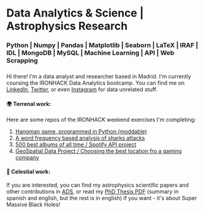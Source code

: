 # Data Analytics & Science | Astrophysics Research
### Python | Numpy | Pandas | Matplotlib | Seaborn | LaTeX | IRAF | IDL | MongoDB | MySQL | Machine Learning | API | Web Scrapping
###

Hi there! I'm a data analyst and researcher based in Madrid. I'm currently coursing the IRONHACK Data Analytics bootcamp.
You can find me on [LinkedIn](https://www.linkedin.com/in/ordovaspascual/), [Twitter](https://twitter.com/NachOrdo), or even [Instagram](https://www.instagram.com/nachordop/) for data unrelated stuff.

#### :earth_africa: Terrenal work:

Here are some repos of the IRONHACK weekend exercises I'm completing:

1. [Hangman game, programmed in Python (moddable)](https://github.com/nachordo/mini-project)
2. [A word frequency based analysis of sharks attacks](https://github.com/nachordo/pandas-project)
3. [500 best albums of all time / Spotify API project](https://github.com/nachordo/pipelines-project)
4. [GeoSpatial Data Project / Choosing the best location fro a gaming company](https://github.com/nachordo/geospatial-data-project)

#### :milky_way: Celestial work:

If you are interested, you can find my astrophysics scientific papers and other contributions in [ADS](https://ui.adsabs.harvard.edu/search/q=author%3A%22ordov%C3%A1s-pascual%22&sort=date%20desc%2C%20bibcode%20desc&p_=0), or read my [PhD Thesis PDF](https://repositorio.unican.es/xmlui/bitstream/handle/10902/18024/Tesis%20IOP.pdf?sequence=1&isAllowed=y) (summary in spanish and english, but the rest is in english) if you want - it's about Super Massive Black Holes!


<!--
**nachordo/nachordo** is a ✨ _special_ ✨ repository because its `README.md` (this file) appears on your GitHub profile.

Here are some ideas to get you started:

- 🔭 I’m currently working on ...
- 🌱 I’m currently learning ...
- 👯 I’m looking to collaborate on ...
- 🤔 I’m looking for help with ...
- 💬 Ask me about ...
- 📫 How to reach me: ...
- 😄 Pronouns: ...
- ⚡ Fun fact: ...
![Woof!](https://media1.tenor.com/images/e0b498f19a6226936e036a521c5cc1b3/tenor.gif?itemid=4836338)


-->
